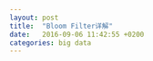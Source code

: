 ```yaml
---
layout: post
title:  "Bloom Filter详解"
date:   2016-09-06 11:42:55 +0200
categories: big data
---
```




